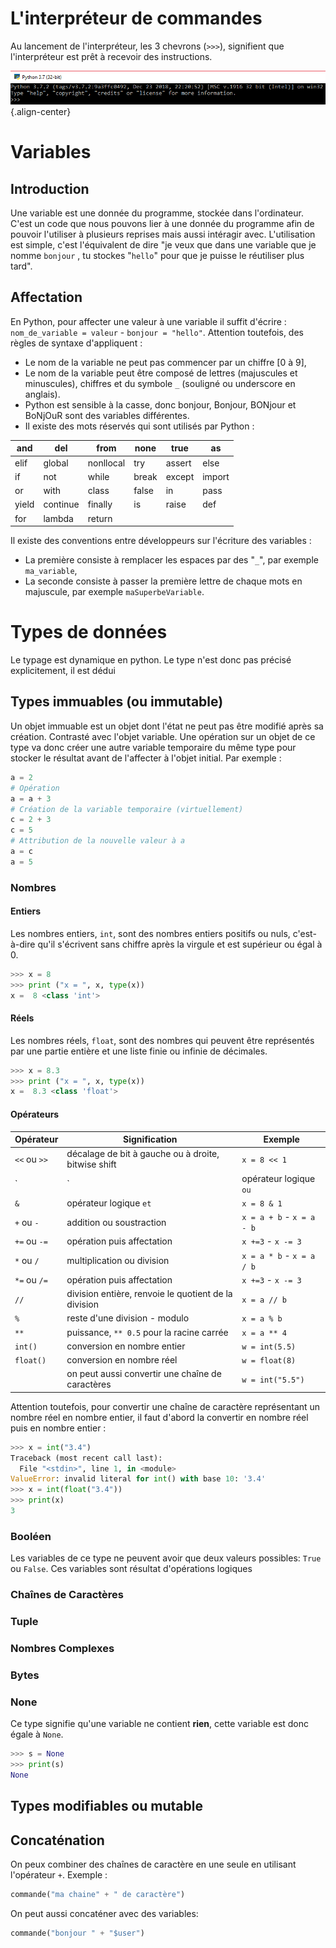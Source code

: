 <!-- TITLE: Python - Bases -->
<!-- SUBTITLE: Bases de Python -->

# L'interpréteur de commandes
Au lancement de l'interpréteur, les 3 chevrons (`>>>`), signifient que l'interpréteur est prêt à recevoir des instructions.

![Python Interpreteur](/uploads/python/python-interpreteur.png "Python Interpreteur"){.align-center}

# Variables
## Introduction
Une variable est une donnée du programme, stockée dans l'ordinateur. C'est un code que nous pouvons lier à une donnée du programme afin de pouvoir l'utiliser à plusieurs reprises mais aussi intéragir avec.
L'utilisation est simple, c'est l'équivalent de dire "je veux que dans une variable que je nomme `bonjour` , tu stockes "`hello`"  pour que je puisse le réutiliser plus tard".

## Affectation

En Python, pour affecter une valeur à une variable il suffit d'écrire : `nom_de_variable = valeur` - `bonjour = "hello"`.
Attention toutefois, des règles de syntaxe d'appliquent :
* Le nom de la variable ne peut pas commencer par un chiffre [0 à 9],
* Le nom de la variable peut être composé de lettres (majuscules et minuscules), chiffres et du symbole `_` (souligné ou underscore en anglais).
* Python est sensible à la casse, donc bonjour, Bonjour, BONjour et BoNjOuR sont des variables différentes.
* Il existe des mots réservés qui sont utilisés par Python :

|and|del|from|none|true|as|
|---|---|----|----|----|--|
|elif|global|nonllocal|try|assert|else|
|if|not|while|break|except|import|
|or|with|class|false|in|pass|
|yield|continue|finally|is|raise|def|
|for|lambda|return||||

Il existe des conventions entre développeurs sur l'écriture des variables :
- La première consiste à remplacer les espaces par des "`_`", par exemple `ma_variable`,
- La seconde consiste à passer la première lettre de chaque mots en majuscule, par exemple `maSuperbeVariable`.


# Types de données
Le typage est dynamique en python. Le type n'est donc pas précisé explicitement, il est dédui

## Types immuables (ou immutable)
Un objet immuable est un objet dont l'état ne peut pas être modifié après sa création. Contrasté avec l'objet variable.
Une opération sur un objet de ce type va donc créer une autre variable temporaire du même type pour stocker le résultat avant de l'affecter à l'objet initial.
Par exemple :

```python
a = 2
# Opération
a = a + 3
# Création de la variable temporaire (virtuellement)
c = 2 + 3
c = 5
# Attribution de la nouvelle valeur à a
a = c
a = 5
```


### Nombres
#### Entiers
Les nombres entiers, `int`, sont des nombres entiers positifs ou nuls, c'est-à-dire qu'il s'écrivent sans chiffre après la virgule et est supérieur ou égal à 0.

```python
>>> x = 8
>>> print ("x = ", x, type(x))
x =  8 <class 'int'>
```


#### Réels
Les nombres réels, `float`, sont des nombres qui peuvent être représentés par une partie entière et une liste finie ou infinie de décimales.

```python
>>> x = 8.3
>>> print ("x = ", x, type(x))
x =  8.3 <class 'float'>
```

#### Opérateurs

| Opérateur | Signification | Exemple |
|-------------|---------------|----------|
| `<<` ou `>>` | décalage de bit à gauche ou à droite, bitwise shift | `x = 8 << 1` |
| `|` | opérateur logique `ou` | `x = 8 | 1` |
| `&` | opérateur logique `et` | `x = 8 & 1` |
| `+` ou `-` | addition ou soustraction| `x = a + b` - `x = a - b` |
| `+=` ou `-=` | opération puis affectation | `x +=3` - `x -= 3` |
| `*` ou `/` | multiplication ou division | `x = a * b` - `x = a / b` |
| `*=` ou `/=` | opération puis affectation | `x +=3` - `x -= 3` |
| `//` | division entière, renvoie le quotient de la division | `x = a // b` |
| `%` | reste d'une division - modulo | `x = a % b` |
| `**` | puissance, `** 0.5` pour la racine carrée | `x = a ** 4` |
| `int()` | conversion en nombre entier | `w = int(5.5)` |
| `float()` | conversion en nombre réel | `w = float(8)` |
| | on peut aussi convertir une chaîne de caractères | `w = int("5.5")` |
Attention toutefois, pour convertir une chaîne de caractère représentant un nombre réel en nombre entier, il faut d'abord la convertir en nombre réel puis en nombre entier :

```python
>>> x = int("3.4")
Traceback (most recent call last):
  File "<stdin>", line 1, in <module>
ValueError: invalid literal for int() with base 10: '3.4'
>>> x = int(float("3.4"))
>>> print(x)
3
```


### Booléen
Les variables de ce type ne peuvent avoir que deux valeurs possibles: `True` ou `False`. Ces variables sont résultat d'opérations logiques 

### Chaînes de Caractères

### Tuple

### Nombres Complexes


### Bytes

### None
Ce type signifie qu'une variable ne contient **rien**, cette variable est donc égale à `None`.

```python
>>> s = None
>>> print(s)
None
```


## Types modifiables ou mutable

## Concaténation
On peux combiner des chaînes de caractère en une seule en utilisant l'opérateur `+`.
Exemple :

```python
commande("ma chaine" + " de caractère")
```

On peut aussi concaténer avec des variables:
```python
commande("bonjour " + "$user")
```